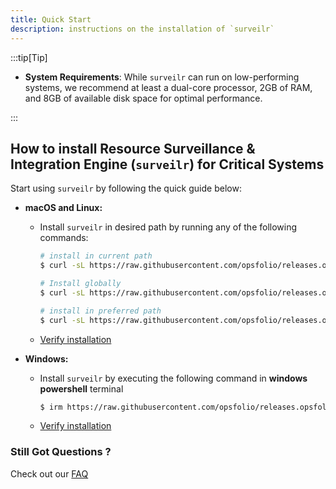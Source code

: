 ```yaml
---
title: Quick Start
description: instructions on the installation of `surveilr`
---
```


:::tip[Tip]

- **System Requirements**: While `surveilr` can run on low-performing systems,
  we recommend at least a dual-core processor, 2GB of RAM, and 8GB of available
  disk space for optimal performance.

:::

## How to install Resource Surveillance & Integration Engine (`surveilr`) for Critical Systems

Start using `surveilr` by following the quick guide below:

- **macOS and Linux:**

  - Install `surveilr` in desired path by running any of the following commands:

    ```bash
    # install in current path
    $ curl -sL https://raw.githubusercontent.com/opsfolio/releases.opsfolio.com/main/surveilr/install.sh | bash

    # Install globally
    $ curl -sL https://raw.githubusercontent.com/opsfolio/releases.opsfolio.com/main/surveilr/install.sh | SURVEILR_HOME="$HOME/bin" bash

    # install in preferred path
    $ curl -sL https://raw.githubusercontent.com/opsfolio/releases.opsfolio.com/main/surveilr/install.sh | SURVEILR_HOME="/path/to/directory" bash
    ```

  - [Verify installation](/docs/core/installation#verify-installation)

- **Windows:**

  - Install `surveilr` by executing the following command in **windows
    powershell** terminal

    ```bash
    $ irm https://raw.githubusercontent.com/opsfolio/releases.opsfolio.com/refs/heads/main/surveilr/install.ps1 | iex
    ```

  - [Verify installation](/docs/core/installation#verify-installation)

### Still Got Questions ?

Check out our [FAQ](https://www.surveilr.com/#faqs)
